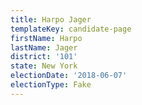 ```yaml
---
title: Harpo Jager
templateKey: candidate-page
firstName: Harpo
lastName: Jager
district: '101'
state: New York
electionDate: '2018-06-07'
electionType: Fake
---
```


